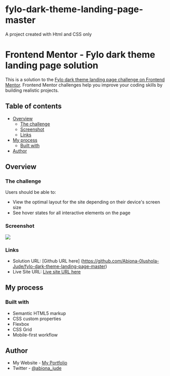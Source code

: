 # fylo-dark-theme-landing-page-master
A project created with Html and CSS only

# Frontend Mentor - Fylo dark theme landing page solution

This is a solution to the [Fylo dark theme landing page challenge on Frontend Mentor](https://www.frontendmentor.io/challenges/fylo-dark-theme-landing-page-5ca5f2d21e82137ec91a50fd). Frontend Mentor challenges help you improve your coding skills by building realistic projects. 

## Table of contents

- [Overview](#overview)
  - [The challenge](#the-challenge)
  - [Screenshot](#screenshot)
  - [Links](#links)
- [My process](#my-process)
  - [Built with](#built-with)
- [Author](#author)



## Overview

### The challenge

Users should be able to:

- View the optimal layout for the site depending on their device's screen size
- See hover states for all interactive elements on the page

### Screenshot

![](./screenshot.jpg)


### Links

- Solution URL: [Github URL here] (https://github.com/Abiona-0lushola-Jude/fylo-dark-theme-landing-page-master)
- Live Site URL: [Live site URL here](https://fylo-landing-page-darkmode.netlify.app/)

## My process

### Built with

- Semantic HTML5 markup
- CSS custom properties
- Flexbox
- CSS Grid
- Mobile-first workflow



## Author

- My Website - [My Portfolio](https://abiona-0lushola-jude.github.io/)
- Twitter - [@abiona_jude](https://twitter.com/abiona_jude)

